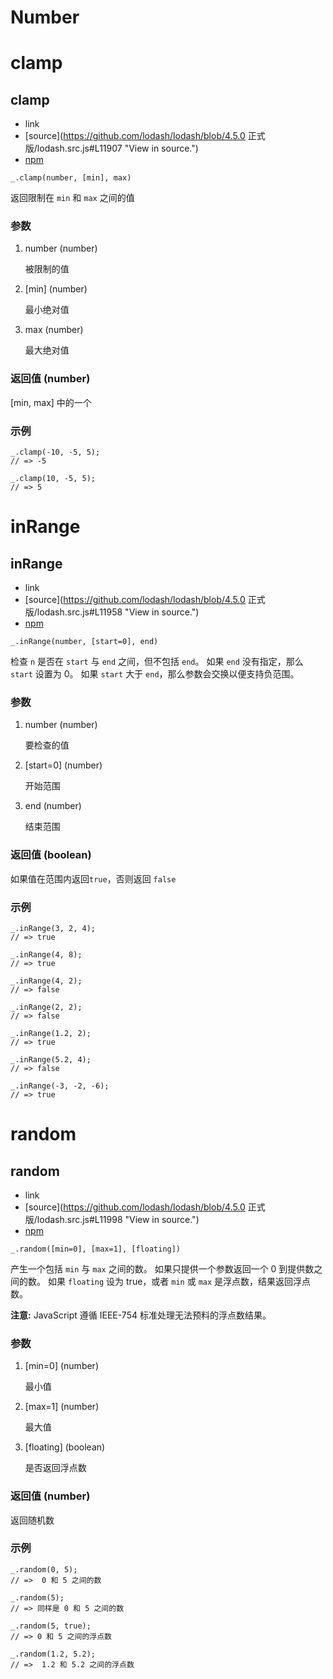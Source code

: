 # Number

# clamp

## clamp

*   link
*   [source](https://github.com/lodash/lodash/blob/4.5.0 正式版/lodash.src.js#L11907 "View in source.")
*   [npm](https://www.npmjs.com/package/lodash.clamp "See the npm package.")

```
_.clamp(number, [min], max) 
```

返回限制在 `min` 和 `max` 之间的值

### 参数

1.  number (number)

    被限制的值

2.  [min] (number)

    最小绝对值

3.  max (number)

    最大绝对值

### 返回值 (number)

[min, max] 中的一个

### 示例

```
_.clamp(-10, -5, 5);
// => -5

_.clamp(10, -5, 5);
// => 5 
```

# inRange

## inRange

*   link
*   [source](https://github.com/lodash/lodash/blob/4.5.0 正式版/lodash.src.js#L11958 "View in source.")
*   [npm](https://www.npmjs.com/package/lodash.inrange "See the npm package.")

```
_.inRange(number, [start=0], end) 
```

检查 `n` 是否在 `start` 与 `end` 之间，但不包括 `end`。 如果 `end` 没有指定，那么 `start` 设置为 0。 如果 `start` 大于 `end`，那么参数会交换以便支持负范围。

### 参数

1.  number (number)

    要检查的值

2.  [start=0] (number)

    开始范围

3.  end (number)

    结束范围

### 返回值 (boolean)

如果值在范围内返回`true`，否则返回 `false`

### 示例

```
_.inRange(3, 2, 4);
// => true

_.inRange(4, 8);
// => true

_.inRange(4, 2);
// => false

_.inRange(2, 2);
// => false

_.inRange(1.2, 2);
// => true

_.inRange(5.2, 4);
// => false

_.inRange(-3, -2, -6);
// => true 
```

# random

## random

*   link
*   [source](https://github.com/lodash/lodash/blob/4.5.0 正式版/lodash.src.js#L11998 "View in source.")
*   [npm](https://www.npmjs.com/package/lodash.random "See the npm package.")

```
_.random([min=0], [max=1], [floating]) 
```

产生一个包括 `min` 与 `max` 之间的数。 如果只提供一个参数返回一个 0 到提供数之间的数。 如果 `floating` 设为 true，或者 `min` 或 `max` 是浮点数，结果返回浮点数。

**注意:** JavaScript 遵循 IEEE-754 标准处理无法预料的浮点数结果。

### 参数

1.  [min=0] (number)

    最小值

2.  [max=1] (number)

    最大值

3.  [floating] (boolean)

    是否返回浮点数

### 返回值 (number)

返回随机数

### 示例

```
_.random(0, 5);
// =>  0 和 5 之间的数

_.random(5);
// => 同样是 0 和 5 之间的数

_.random(5, true);
// => 0 和 5 之间的浮点数

_.random(1.2, 5.2);
// =>  1.2 和 5.2 之间的浮点数 
```